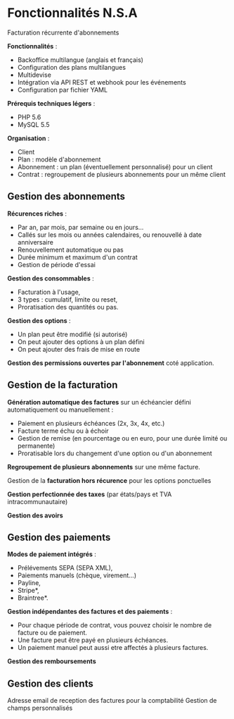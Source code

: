 # Fonctionnalités N.S.A

Facturation récurrente d'abonnements

**Fonctionnalités** :

- Backoffice multilangue (anglais et français)
- Configuration des plans multilangues
- Multidevise
- Intégration via API REST et webhook pour les événements
- Configuration par fichier YAML

**Prérequis techniques légers** :

- PHP 5.6
- MySQL 5.5

**Organisation** :

- Client
- Plan : modèle d'abonnement
- Abonnement : un plan (éventuellement personnalisé) pour un client
- Contrat : regroupement de plusieurs abonnements pour un même client

## Gestion des abonnements

**Récurences riches** :

- Par an, par mois, par semaine ou en jours...
- Callés sur les mois ou années calendaires, ou renouvellé à date anniversaire
- Renouvellement automatique ou pas
- Durée minimum et maximum d'un contrat
- Gestion de période d'essai

**Gestion des consommables** :

- Facturation à l'usage,
- 3 types : cumulatif, limite ou reset,
- Proratisation des quantités ou pas.

**Gestion des options** :

- Un plan peut être modifié (si autorisé)
- On peut ajouter des options à un plan défini
- On peut ajouter des frais de mise en route

**Gestion des permissions ouvertes par l'abonnement** coté application.

## Gestion de la facturation

**Génération automatique des factures** sur un échéancier défini automatiquement ou manuellement :

- Paiement en plusieurs échéances (2x, 3x, 4x, etc.)
- Facture terme échu ou à échoir
- Gestion de remise (en pourcentage ou en euro, pour une durée limité ou permanente)
- Proratisable lors du changement d'une option ou d'un abonnement

**Regroupement de plusieurs abonnements** sur une même facture.

Gestion de la **facturation hors récurence** pour les options ponctuelles

**Gestion perfectionnée des taxes** (par états/pays et  TVA intracommunautaire)

**Gestion des avoirs**

## Gestion des paiements

**Modes de paiement intégrés** :

- Prélévements SEPA (SEPA XML),
- Paiements manuels (chèque, virement...)
- Payline,
- Stripe*,
- Braintree*.

**Gestion indépendantes des factures et des paiements** :

- Pour chaque période de contrat, vous pouvez choisir le nombre de facture ou de paiement.
- Une facture peut être payé en plusieurs échéances. 
- Un paiement manuel peut aussi etre affectés à plusieurs factures.

**Gestion des remboursements**

## Gestion des clients

Adresse email de reception des factures pour la comptabilité
Gestion de champs personnalisés